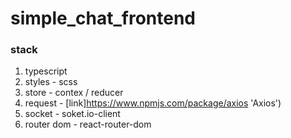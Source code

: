 # simple_chat_frontend

### stack

1. typescript
2. styles - scss
3. store - contex / reducer
4. request - [link]https://www.npmjs.com/package/axios 'Axios')
5. socket - soket.io-client
6. router dom - react-router-dom
